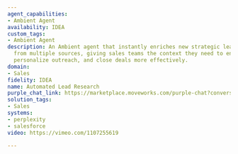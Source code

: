 ```yaml
---
agent_capabilities:
- Ambient Agent
availability: IDEA
custom_tags:
- Ambient Agent
description: An Ambient agent that instantly enriches new strategic leads with insights
  from multiple sources, giving sales teams the context they need to engage faster,
  personalize outreach, and close deals more effectively.
domain:
- Sales
fidelity: IDEA
name: Automated Lead Research
purple_chat_link: https://marketplace.moveworks.com/purple-chat?conversation=%7B%22messages%22%3A%5B%7B%22parts%22%3A%5B%7B%22richText%22%3A%22%3Cp+xmlns%3D%5C%22http%3A%2F%2Fwww.w3.org%2F1999%2Fxhtml%5C%22%3ENew+strategic+lead+from+your+website+form%3A+%3Cb%3EJohn+Doe%3C%2Fb%3E%2C+VP+of+Engineering+at+%3Cb%3EAcme+Corp%3C%2Fb%3E.+I%27ve+gathered+some+initial+insights+to+help+you+with+outreach.%3C%2Fp%3E%22%7D%2C%7B%22citations%22%3A%5B%7B%22citationTitle%22%3A%22Lead%3A+John+Doe%22%2C%22connectorName%22%3A%22salesforce%22%7D%5D%7D%2C%7B%22reasoningSteps%22%3A%5B%7B%22richText%22%3A%22Researching+Acme+Corp+using+Perplexity%22%2C%22status%22%3A%22success%22%7D%2C%7B%22richText%22%3A%22Searching+for+connections+on+LinkedIn%22%2C%22status%22%3A%22success%22%7D%5D%7D%2C%7B%22richText%22%3A%22%3Cul+xmlns%3D%5C%22http%3A%2F%2Fwww.w3.org%2F1999%2Fxhtml%5C%22%3E%3Cli%3E%3Cb%3ECompany+Strategy%3C%2Fb%3E%3A+Perplexity+research+indicates+Acme+Corp%27s+recent+%2450M+Series+B+is+for+expanding+their+AI+logistics+platform+into+European+markets.+Their+CEO+mentioned+a+focus+on+supply+chain+optimization+in+a+recent+podcast.%3C%2Fli%3E%3Cli%3E%3Cb%3EPersonal+Connection%3C%2Fb%3E%3A+You+and+John+Doe+are+both+connected+to+%3Cb%3ESarah+Miller%3C%2Fb%3E+%28ex-colleague+at+Oracle%29+on+LinkedIn.%3C%2Fli%3E%3C%2Ful%3E%22%7D%2C%7B%22buttons%22%3A%5B%7B%22buttonText%22%3A%22Draft+Outreach+Email%22%2C%22style%22%3A%22filled%22%7D%2C%7B%22buttonText%22%3A%22Assign+to+BDR%22%2C%22style%22%3A%22outlined%22%7D%2C%7B%22buttonText%22%3A%22Mark+as+Not+a+Fit%22%2C%22style%22%3A%22outlined%22%7D%5D%7D%5D%2C%22role%22%3A%22assistant%22%7D%5D%7D
solution_tags:
- Sales
systems:
- perplexity
- salesforce
video: https://vimeo.com/1107255619

---
```

